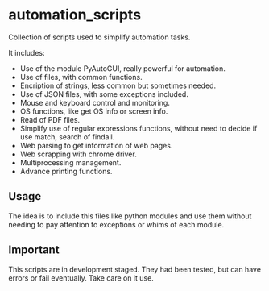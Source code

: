 # automation_scripts
Collection of scripts used to simplify automation tasks.

It includes:

 - Use of the module PyAutoGUI, really powerful for automation.
 - Use of files, with common functions.
 - Encription of strings, less common but sometimes needed.
 - Use of JSON files, with some exceptions included.
 - Mouse and keyboard control and monitoring.
 - OS functions, like get OS info or screen info.
 - Read of PDF files.
 - Simplify use of regular expressions functions, without need
   to decide if use match, search of findall.
 - Web parsing to get information of web pages.
 - Web scrapping with chrome driver.
 - Multiprocessing management.
 - Advance printing functions.

## Usage

The idea is to include this files like python modules and 
use them without needing to pay attention to exceptions or
whims of each module.
 
## Important

This scripts are in development staged. They had been tested, but can have errors
or fail eventually. Take care on it use.
